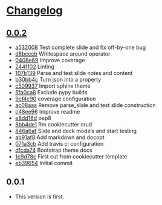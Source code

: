 # [Changelog](https://github.com/michaeljoseph/snide/releases)

## [0.0.2](https://github.com/michaeljoseph/snide/compare/0.0.1...0.0.2)

* [a532008](https://github.com/michaeljoseph/snide/commit/a532008) Test complete slide and fix off-by-one bug
* [d8bcccb](https://github.com/michaeljoseph/snide/commit/d8bcccb) Whitespace around operator
* [0408e69](https://github.com/michaeljoseph/snide/commit/0408e69) Improve coverage
* [244f102](https://github.com/michaeljoseph/snide/commit/244f102) Linting
* [107b139](https://github.com/michaeljoseph/snide/commit/107b139) Parse and test slide notes and content
* [b30bb4c](https://github.com/michaeljoseph/snide/commit/b30bb4c) Turn json into a property
* [c509937](https://github.com/michaeljoseph/snide/commit/c509937) Import sphinx theme
* [5fa0ca8](https://github.com/michaeljoseph/snide/commit/5fa0ca8) Exclude pypy builds
* [9cf4c90](https://github.com/michaeljoseph/snide/commit/9cf4c90) coverage configuration
* [ac08aaa](https://github.com/michaeljoseph/snide/commit/ac08aaa) Remove parse_slide and test slide construction
* [c48ee96](https://github.com/michaeljoseph/snide/commit/c48ee96) Improve readme
* [e8dd16d](https://github.com/michaeljoseph/snide/commit/e8dd16d) pep8
* [8bb4de1](https://github.com/michaeljoseph/snide/commit/8bb4de1) Rm cookiecutter crud
* [846a6af](https://github.com/michaeljoseph/snide/commit/846a6af) Slide and deck models and start testing
* [ab91af8](https://github.com/michaeljoseph/snide/commit/ab91af8) Add markdown and docopt
* [071a3cb](https://github.com/michaeljoseph/snide/commit/071a3cb) Add travis ci configuration
* [dfcda74](https://github.com/michaeljoseph/snide/commit/dfcda74) Bootstrap theme docs
* [1c9d78c](https://github.com/michaeljoseph/snide/commit/1c9d78c) First cut from cookiecutter template
* [eb39654](https://github.com/michaeljoseph/snide/commit/eb39654) Initial commit

## 0.0.1

* This version is first.